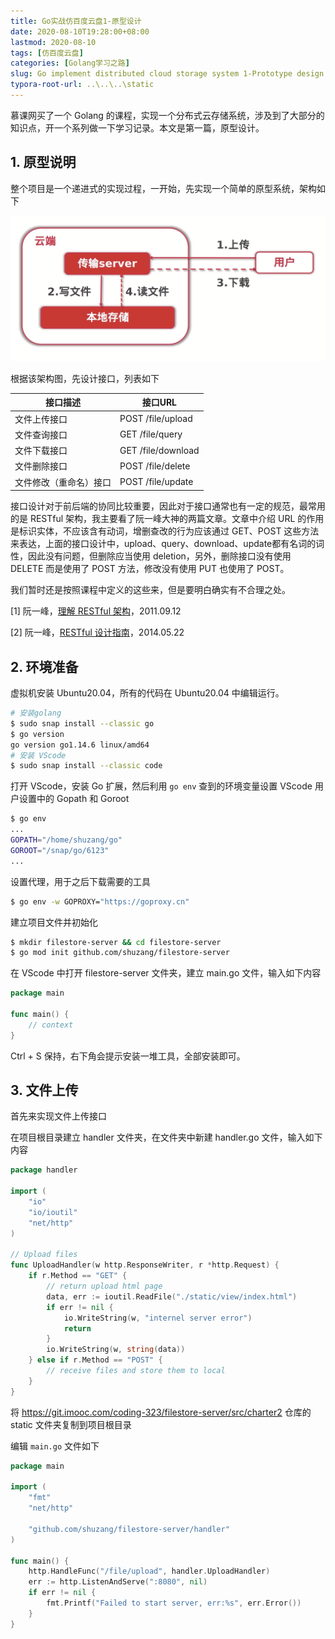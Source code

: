 ```yaml
---
title: Go实战仿百度云盘1-原型设计
date: 2020-08-10T19:28:00+08:00 
lastmod: 2020-08-10
tags: [仿百度云盘]
categories: [Golang学习之路]
slug: Go implement distributed cloud storage system 1-Prototype design
typora-root-url: ..\..\..\static
---
```


慕课网买了一个 Golang 的课程，实现一个分布式云存储系统，涉及到了大部分的知识点，开一个系列做一下学习记录。本文是第一篇，原型设计。

<!--more-->

## 1. 原型说明

整个项目是一个递进式的实现过程，一开始，先实现一个简单的原型系统，架构如下

![服务架构说明](/images/Go实战仿百度云盘1-原型设计/服务架构说明.png)

根据该架构图，先设计接口，列表如下

| 接口描述               | 接口URL            |
| ---------------------- | ------------------ |
| 文件上传接口           | POST /file/upload  |
| 文件查询接口           | GET /file/query    |
| 文件下载接口           | GET /file/download |
| 文件删除接口           | POST /file/delete  |
| 文件修改（重命名）接口 | POST /file/update  |

接口设计对于前后端的协同比较重要，因此对于接口通常也有一定的规范，最常用的是 RESTful 架构，我主要看了阮一峰大神的两篇文章。文章中介绍 URL 的作用是标识实体，不应该含有动词，增删查改的行为应该通过 GET、POST 这些方法来表达，上面的接口设计中，upload、query、download、update都有名词的词性，因此没有问题，但删除应当使用 deletion，另外，删除接口没有使用 DELETE 而是使用了 POST 方法，修改没有使用 PUT 也使用了 POST。

我们暂时还是按照课程中定义的这些来，但是要明白确实有不合理之处。

[1] 阮一峰，[理解 RESTful 架构](http://www.ruanyifeng.com/blog/2011/09/restful.html)，2011.09.12

[2] 阮一峰，[RESTful 设计指南](http://www.ruanyifeng.com/blog/2014/05/restful_api.html)，2014.05.22

## 2. 环境准备

虚拟机安装 Ubuntu20.04，所有的代码在 Ubuntu20.04 中编辑运行。

```bash
# 安装golang
$ sudo snap install --classic go
$ go version
go version go1.14.6 linux/amd64
# 安装 VScode
$ sudo snap install --classic code
```

打开 VScode，安装 Go 扩展，然后利用 `go env` 查到的环境变量设置 VScode 用户设置中的 Gopath 和 Goroot

```bash
$ go env
...
GOPATH="/home/shuzang/go"
GOROOT="/snap/go/6123"
...
```

设置代理，用于之后下载需要的工具

```bash
$ go env -w GOPROXY="https://goproxy.cn"
```

建立项目文件并初始化

```bash
$ mkdir filestore-server && cd filestore-server
$ go mod init github.com/shuzang/filestore-server
```

在 VScode 中打开 filestore-server 文件夹，建立 main.go 文件，输入如下内容

```go
package main

func main() {
    // context
}
```

Ctrl + S 保持，右下角会提示安装一堆工具，全部安装即可。

## 3. 文件上传

首先来实现文件上传接口

在项目根目录建立 handler 文件夹，在文件夹中新建 handler.go 文件，输入如下内容

```go
package handler

import (
	"io"
	"io/ioutil"
	"net/http"
)

// Upload files
func UploadHandler(w http.ResponseWriter, r *http.Request) {
	if r.Method == "GET" {
		// return upload html page
		data, err := ioutil.ReadFile("./static/view/index.html")
		if err != nil {
			io.WriteString(w, "internel server error")
			return
		}
		io.WriteString(w, string(data))
	} else if r.Method == "POST" {
		// receive files and store them to local
	}
}
```

将 https://git.imooc.com/coding-323/filestore-server/src/charter2 仓库的 static 文件夹复制到项目根目录

编辑 `main.go` 文件如下

```go
package main

import (
	"fmt"
	"net/http"

	"github.com/shuzang/filestore-server/handler"
)

func main() {
	http.HandleFunc("/file/upload", handler.UploadHandler)
	err := http.ListenAndServe(":8080", nil)
	if err != nil {
		fmt.Printf("Failed to start server, err:%s", err.Error())
	}
}
```





